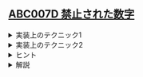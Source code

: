 <!--
author: ISHIKAWA Yuichiro
-->
## [ABC007D 禁止された数字](https://atcoder.jp/contests/abc007/tasks/abc007_4)

<details><summary> 実装上のテクニック1 </summary>

$A \leq x \leq B$ なる $x$ の個数を求めるとき、  
$0 \leq x \leq B$ なる $x$ の個数から、$0 \leq x \leq A-1$ なる $x$ の個数を引くと求めやすいことが多いです。

</details>

<details><summary>  実装上のテクニック2 </summary>

$4$ と $9$ が一つ以上含まれるものを数える代わりに一つも含まれないものを数え上げた方が簡単です。

</details>

<details><summary> ヒント </summary>

条件を満たす整数を'0'から'9'までを用いた数字列とみなしましょう。
この問題は、文字列DP(題意を満たす文字列を数え上げるDP)により解くことができます。

DPの遷移を数字列の後ろに新たに数字を追加するものとしましょう。

このとき、'4'と'9'が使われないという条件は数字列の後ろに'4'または'9'を追加する遷移がないことに対応します。

では$B$以下の数のみ数え上げるにはDPにどのような情報を持たせればよいでしょうか?

</details>

<details><summary> 解説 </summary>

上のヒントの手法で$B$以下の数を数え上げる方法を解説します。  
結論から述べると、与えられた数のprefixと一致しているような数からの遷移はその次の数字を超えない範囲での遷移、そうでない数からは自由に遷移すればよいです。

例を挙げます。  
$12345$ 以下の数について、もし$123...$まで確定している場合、$10$の位として許されるのは $1230...$ から $1234...$ の範囲です。 $1237...$ などへの遷移は許されません。  
一方、 $121...$ などからの遷移の場合、その次の桁はどんな数字が来ても $12345$ より真に小さくなります。したがって、($4$と$9$をのぞいて)任意の数字を追加する遷移が可能です。  

したがって、prefixとぴったり一致しているか・そうでないかの2通りを追加でもってDPを行えばよいです。

このような、桁ごとの情報をもち条件を満たす数を数え上げる文字列DPを<b>桁DP</b>とよびます。

</details>

